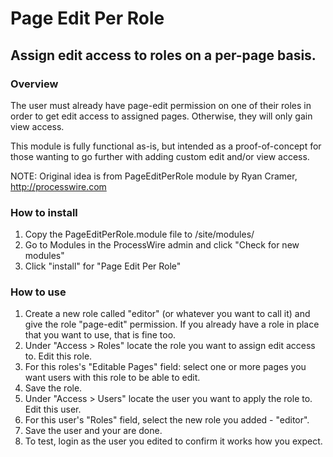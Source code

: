 # Page Edit Per Role

## Assign edit access to roles on a per-page basis.

### Overview

The user must already have page-edit permission on one of their roles in order to get 
edit access to assigned pages. Otherwise, they will only gain view access.

This module is fully functional as-is, but intended as a proof-of-concept for those 
wanting to go further with adding custom edit and/or view access.

NOTE: Original idea is from PageEditPerRole module by Ryan Cramer, http://processwire.com

### How to install

1. Copy the PageEditPerRole.module file to /site/modules/
2. Go to Modules in the ProcessWire admin and click "Check for new modules"
3. Click "install" for "Page Edit Per Role"

### How to use

1. Create a new role called "editor" (or whatever you want to call it) and give the role "page-edit" permission. If you already have a role in place that you want to use, that is fine too.
2. Under "Access > Roles" locate the role you want to assign edit access to. Edit this role. 
3. For this roles's "Editable Pages" field: select one or more pages you want users with this role to be able to edit.
4. Save the role.
5. Under "Access > Users" locate the user you want to apply the role to. Edit this user.
6. For this user's "Roles" field, select the new role you added - "editor".
7. Save the user and your are done.
8. To test, login as the user you edited to confirm it works how you expect.